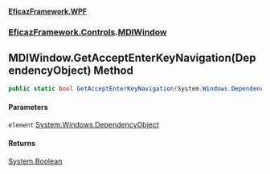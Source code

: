#### [EficazFramework.WPF](EficazFrameworkWPF.md 'EficazFramework WPF')
### [EficazFramework.Controls](EficazFrameworkWPF.md#EficazFramework.Controls 'EficazFramework.Controls').[MDIWindow](EficazFramework.Controls/MDIWindow.md 'EficazFramework.Controls.MDIWindow')

## MDIWindow.GetAcceptEnterKeyNavigation(DependencyObject) Method

```csharp
public static bool GetAcceptEnterKeyNavigation(System.Windows.DependencyObject element);
```
#### Parameters

<a name='EficazFramework.Controls.MDIWindow.GetAcceptEnterKeyNavigation(System.Windows.DependencyObject).element'></a>

`element` [System.Windows.DependencyObject](https://docs.microsoft.com/en-us/dotnet/api/System.Windows.DependencyObject 'System.Windows.DependencyObject')

#### Returns
[System.Boolean](https://docs.microsoft.com/en-us/dotnet/api/System.Boolean 'System.Boolean')